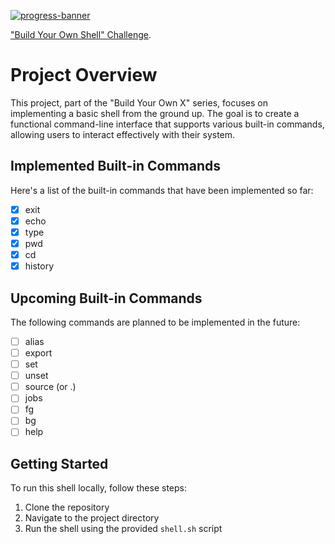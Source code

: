 [![progress-banner](https://backend.codecrafters.io/progress/shell/339c1adf-996a-41bd-8f84-7168edea896d)](https://app.codecrafters.io/users/codecrafters-bot?r=2qF)

["Build Your Own Shell" Challenge](https://app.codecrafters.io/courses/shell/overview).

# Project Overview

This project, part of the "Build Your Own X" series, focuses on implementing a basic shell from the ground up. The goal is to create a functional command-line interface that supports various built-in commands, allowing users to interact effectively with their system.

## Implemented Built-in Commands

Here's a list of the built-in commands that have been implemented so far:

- [x] exit
- [x] echo
- [x] type
- [x] pwd
- [x] cd
- [x] history

## Upcoming Built-in Commands

The following commands are planned to be implemented in the future:

- [ ] alias
- [ ] export
- [ ] set
- [ ] unset
- [ ] source (or .)
- [ ] jobs
- [ ] fg
- [ ] bg
- [ ] help

## Getting Started

To run this shell locally, follow these steps:

1. Clone the repository
2. Navigate to the project directory
3. Run the shell using the provided `shell.sh` script
